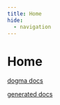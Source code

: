 ```yaml
---
title: Home
hide:
  - navigation
---
```


# Home

[dogma docs](/dogma)

[generated docs](/generated)
